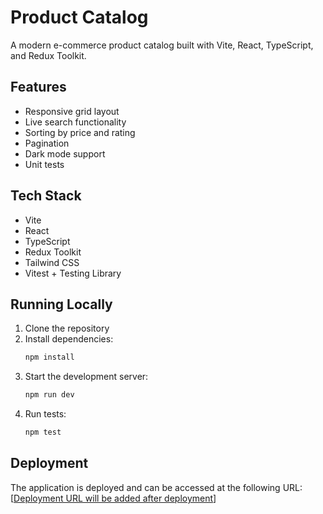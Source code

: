 # Product Catalog

A modern e-commerce product catalog built with Vite, React, TypeScript, and Redux Toolkit.

## Features

- Responsive grid layout
- Live search functionality
- Sorting by price and rating
- Pagination
- Dark mode support
- Unit tests

## Tech Stack

- Vite
- React
- TypeScript
- Redux Toolkit
- Tailwind CSS
- Vitest + Testing Library

## Running Locally

1. Clone the repository
2. Install dependencies:
   ```bash
   npm install
   ```
3. Start the development server:
   ```bash
   npm run dev
   ```
4. Run tests:
   ```bash
   npm test
   ```

## Deployment

The application is deployed and can be accessed at the following URL:
[[Deployment URL will be added after deployment](https://wingman-coding-challenge-task.vercel.app/)]